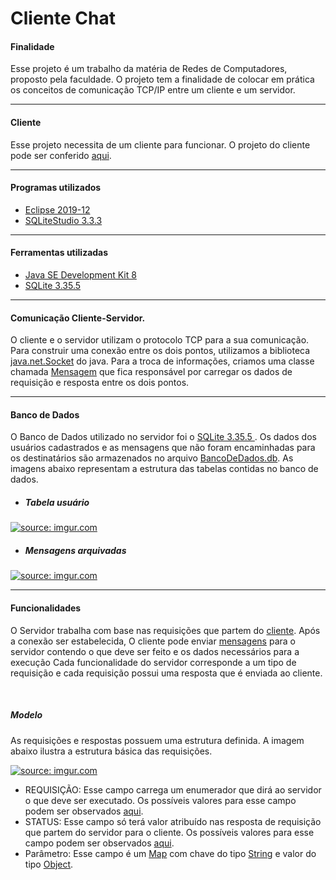 <h1> Cliente Chat</h1>

<h4>Finalidade</h4>

Esse projeto é um trabalho da matéria de Redes de Computadores, proposto pela faculdade. O projeto tem a finalidade de colocar em prática os conceitos de comunicação TCP/IP entre um cliente e um servidor.

------------
<h4>Cliente</h4>

Esse projeto necessita de um cliente para funcionar. O projeto do cliente pode ser conferido [aqui](https://github.com/talesxavier1/Chat_Cliente_Socket_Java).

------------
<h4>Programas utilizados</h4>

-  [Eclipse 2019-12](https://www.eclipse.org/downloads/packages/release/2019-12 "Eclipse 2019-12")
-  [SQLiteStudio 3.3.3 ](https://sqlitestudio.pl/ "SQLiteStudio 3.3.3")

------------

<h4>Ferramentas utilizadas</h4>

-  [Java SE Development Kit 8](https://www.oracle.com/br/java/technologies/javase/javase-jdk8-downloads.html "Eclipse 2019-12")
-  [SQLite 3.35.5 ](https://www.sqlite.org/index.html "SQLite 3.35.5")

------------

#### Comunicação Cliente-Servidor.

O cliente e o servidor utilizam o protocolo TCP para a sua comunicação. Para construir uma conexão entre os dois pontos, utilizamos a biblioteca [java.net.Socket](https://docs.oracle.com/javase/7/docs/api/java/net/Socket.html) do java. Para a troca de informações, criamos uma classe chamada [Mensagem](https://github.com/talesxavier1/Chat_Server_Socket_Java/blob/main/src/aps/unip/protocolo/Mensagem.java) que fica responsável por carregar os dados de requisição e resposta entre os dois pontos.  

------------
#### Banco de Dados

O Banco de Dados utilizado no servidor foi o [SQLite 3.35.5 ](https://docs.oracle.com/javase/7/docs/api/java/net/Socket.html). Os dados dos usuários cadastrados e as mensagens que não foram encaminhadas para os destinatários são armazenados no arquivo [BancoDeDados.db](https://github.com/talesxavier1/Chat_Server_Socket_Java/blob/main/BD/BancoDeDados.db). As imagens abaixo representam a estrutura das tabelas contidas no banco de dados.


- <b><h5> Tabela usuário</h5></b>

<a href="https://imgur.com/cP2pE5h"><img src="https://i.imgur.com/cP2pE5h.png" title="source: imgur.com" /></a>

- <b><h5> Mensagens arquivadas</h5></b>

<a href="https://imgur.com/jrdHNv6"><img src="https://i.imgur.com/jrdHNv6.png" title="source: imgur.com" /></a>

------------
#### Funcionalidades

O Servidor trabalha com base nas requisições que partem do [cliente](https://github.com/talesxavier1/Chat_Cliente_Socket_Java). Após a conexão ser estabelecida, O cliente pode enviar [mensagens](https://github.com/talesxavier1/Chat_Server_Socket_Java/blob/main/src/aps/unip/protocolo/Mensagem.java) para o servidor contendo o que deve ser feito e os dados necessários para a execução
Cada funcionalidade do servidor corresponde a um tipo de requisição e cada requisição possui uma resposta que é enviada ao cliente.

<br>

##### Modelo

As requisições e respostas possuem uma estrutura definida. A imagem abaixo ilustra a estrutura básica das requisições.

<a href="https://imgur.com/mlzBNiW"><img src="https://i.imgur.com/mlzBNiW.png" title="source: imgur.com" /></a>

- REQUISIÇÃO: Esse campo carrega um enumerador que dirá ao servidor o que deve ser executado. Os possíveis valores para esse campo podem ser observados [aqui](https://github.com/talesxavier1/Chat_Server_Socket_Java/blob/main/src/aps/unip/enums/Requisicao.java).
- STATUS: Esse campo só terá valor atribuído nas resposta de requisição que partem do servidor para o cliente. Os possíveis valores para esse campo podem ser observados [aqui](https://github.com/talesxavier1/Chat_Server_Socket_Java/blob/main/src/aps/unip/enums/Status.java).
- Parâmetro: Esse campo é um [Map](https://docs.oracle.com/javase/8/docs/api/java/util/Map.html) com chave do tipo [String](https://docs.oracle.com/javase/7/docs/api/java/lang/String.html) e valor do tipo [Object](https://docs.oracle.com/javase/7/docs/api/java/lang/Object.html).
















